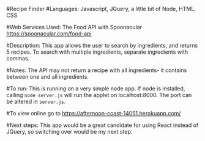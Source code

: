 #Recipe Finder
#Languages: Javascript, JQuery, a little bit of Node, HTML, CSS

#Web Services Used: The Food API with Spoonacular https://spoonacular.com/food-api

#Description: This app allows the user to search by ingredients, and returns 5 recipes. To search with multiple ingredients, separate ingredients with commas.

#Notes: The API may not return a recipe with all ingredients- it contains between one and all ingredients.

#To run: This is running on a very simple node app. If node is installed, calling `node server.js` will run the applet on localhost:8000. The port can be altered in `server.js`.

#To view online go to https://afternoon-coast-14051.herokuapp.com/

#Next steps: This app would be a great candidate for using React instead of JQuery, so switching over would be my next step.